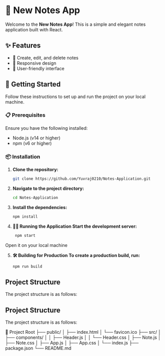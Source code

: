 # 📒 New Notes App

Welcome to the **New Notes App**! This is a simple and elegant notes application built with React. 

## ✨ Features

- 📝 Create, edit, and delete notes
- 📱 Responsive design
- 🌟 User-friendly interface

## 🚀 Getting Started

Follow these instructions to set up and run the project on your local machine.

### 📋 Prerequisites

Ensure you have the following installed:

- Node.js (v14 or higher)
- npm (v6 or higher) 

### 📦 Installation

1. **Clone the repository:**

   ```bash
   git clone https://github.com/Yuvraj0210/Notes-Application.git
2. **Navigate to the project directory:**
   ```bash
   cd Notes-Application

3. **Install the dependencies:**
   ```bash
   npm install

4. **🏃‍♂️ Running the Application
  Start the development server:**
   ```bash
    npm start
  Open it on your local machine
  
5. **🛠️ Building for Production
  To create a production build, run:**
   ```bash
   npm run build

## Project Structure

The project structure is as follows:
## Project Structure

The project structure is as follows:

📂 Project Root
├── public/
│   ├── index.html
│   └── favicon.ico
├── src/
│   ├── components/
│   │   ├── Header.js
│   │   └── Header.css
│   ├── Note.js
│   ├── Note.css
│   ├── App.js
│   ├── App.css
│   └── index.js
├── package.json
└── README.md

